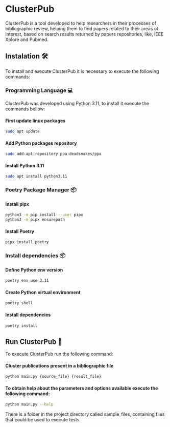 # ClusterPub

ClusterPub is a tool developed to help researchers in their processes of bibliographic review, 
helping them to find papers related to their areas of interest,
based on search results returned by papers repositories, like, IEEE Xplore and Pubmed.

## Instalation 🛠

To install and execute ClusterPub it is necessary to execute the following commands:

### Programming Language 💻

ClusterPub was developed using Python 3.11, to install it execute the commands bellow:

#### First update linux packages

```bash Python installation command
sudo apt update
```

#### Add Python packages repository
```bash Python installation command
sudo add-apt-repository ppa:deadsnakes/ppa
```

#### Install Python 3.11
```bash Python installation command
sudo apt install python3.11
```


### Poetry Package Manager 📦

#### Install pipx
```bash Python installation command
python3 -m pip install --user pipx
python3 -m pipx ensurepath
```

#### Install Poetry
```bash Python installation command
pipx install poetry
```


### Install dependencies 📦

#### Define Python env version
```bash Python installation command
poetry env use 3.11
```

#### Create Python virtual environment
```bash Python installation command
poetry shell
```

#### Install dependencies
```bash Python installation command
poetry install
```

## Run ClusterPub 🚀

To execute ClusterPub run the following command:

#### Cluster publications present in a bibliographic file
```bash Python installation command
python main.py {source_file} {result_file}
```

#### To obtain help about the parameters and options available execute the following command:
```bash Python installation command
python main.py --help
```

There is a folder in the project directory called sample_files, containing files that could be used to execute tests.